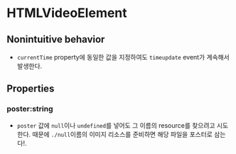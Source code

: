 # HTMLVideoElement
## Nonintuitive behavior
- ```currentTime``` property에 동일한 값을 지정하여도 ```timeupdate``` event가 계속해서 발생한다.

## Properties
### poster:string
- ```poster``` 값에 ```null```이나 ```undefined```를 넣어도 그 이름의 resource를 찾으려고 시도한다. 때문에 ```./null```이름의 이미지 리소스를 준비하면 해당 파일을 포스터로 삼는다!.
